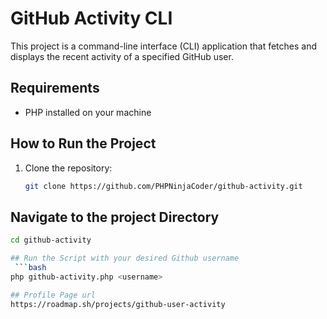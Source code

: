 # GitHub Activity CLI

This project is a command-line interface (CLI) application that fetches and displays the recent activity of a specified GitHub user.

## Requirements

- PHP installed on your machine

## How to Run the Project

1. Clone the repository:
   ```bash
   git clone https://github.com/PHPNinjaCoder/github-activity.git
   
## Navigate to the project Directory
  ```bash
  cd github-activity

## Run the Script with your desired Github username
   ```bash
php github-activity.php <username>

## Profile Page url
https://roadmap.sh/projects/github-user-activity
